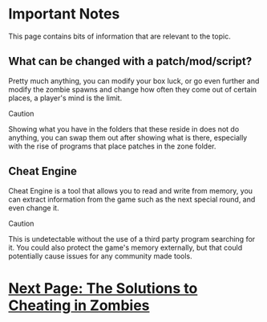 # Important Notes
This page contains bits of information that are relevant to the topic.

## What can be changed with a patch/mod/script?
Pretty much anything, you can modify your box luck, or go even further and modify the zombie spawns and change how often they come out of certain places, a player's mind is the limit.

> [!CAUTION]
> Showing what you have in the folders that these reside in does not do anything, you can swap them out after showing what is there, especially with the rise of programs that place patches in the zone folder.

## Cheat Engine
Cheat Engine is a tool that allows you to read and write from memory, you can extract information from the game such as the next special round, and even change it.

> [!CAUTION]
> This is undetectable without the use of a third party program searching for it. You could also protect the game's memory externally, but that could potentially cause issues for any community made tools.

# [Next Page: The Solutions to Cheating in Zombies](/pages/Solutions-to-Cheating.md)